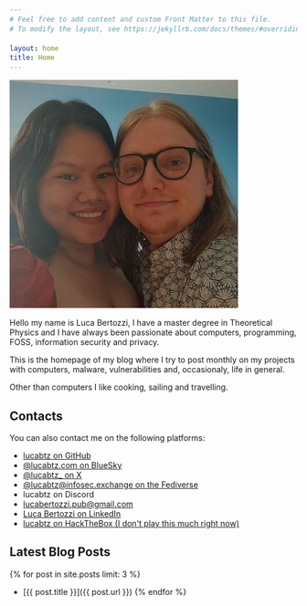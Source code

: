 ```yaml
---
# Feel free to add content and custom Front Matter to this file.
# To modify the layout, see https://jekyllrb.com/docs/themes/#overriding-theme-defaults

layout: home
title: Home
---
```


<img src="/assets/images/pic.jpg" class="profile-pic" alt="A photo of me and my wife" />

Hello my name is Luca Bertozzi, I have a master degree in Theoretical Physics and I have always been passionate about
computers, programming, FOSS, information security and privacy.

This is the homepage of my blog where I try to post monthly on my projects with computers, malware, vulnerabilities and,
occasionaly, life in general.

Other than computers I like cooking, sailing and travelling.

## Contacts
You can also contact me on the following platforms:
- [lucabtz on GitHub](https://github.com/lucabtz)
- [@lucabtz.com on BlueSky](https://bsky.app/profile/lucabtz.com)
- [@lucabtz_ on X](https://x.com/lucabtz_)
- [@lucabtz@infosec.exchange on the Fediverse](https://infosec.exchange/@lucabtz)
- lucabtz on Discord
- [lucabertozzi.pub@gmail.com](mailto:lucabertozzi.pub@gmail.com)
- [Luca Bertozzi on LinkedIn](https://www.linkedin.com/in/luca-bertozzi-47858a180/)
- [lucabtz on HackTheBox (I don't play this much right now)](https://app.hackthebox.com/profile/56458)


## Latest Blog Posts
{% for post in site.posts limit: 3 %}
- [{{ post.title }}]({{ post.url }})
{% endfor %}
